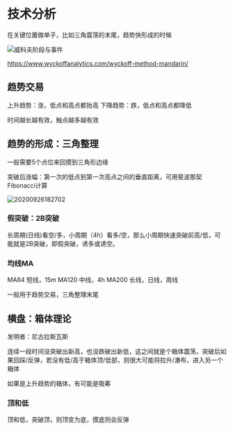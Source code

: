 # 技术分析

在关键位置做单子，比如三角震荡的末尾，趋势快形成的时候

![威科夫阶段与事件](https://www.wyckoffanalytics.com/wp-content/uploads/_pda/2019/09/ChineseDistributionSchematic1.png)

https://www.wyckoffanalytics.com/wyckoff-method-mandarin/

## 趋势交易

上升趋势：涨，低点和高点都抬高 
下降趋势：跌，低点和高点都降低

时间越长越有效，触点越多越有效

## 趋势的形成：三角整理

一般需要5个点位来回摸到三角形边缘

突破后涨幅：第一次的低点到第一次高点之间的垂直距离，可用斐波那契Fibonacci计算

![20200926182702](http://image.zuoright.com/20200926182702.png)

### 假突破：2B突破

长周期(日线)看空/多，小周期（4h）看多/空，那么小周期快速突破前高/低，可能就是2B突破，即假突破，诱多或诱空。

### 均线MA

MA84 短线，15m
MA120 中线，4h
MA200 长线，日线，周线

一般用于趋势交易，三角整理末尾

## 横盘：箱体理论

发明者：尼古拉斯瓦斯

连续一段时间没突破出新高，也没跌破出新低，这之间就是个箱体震荡，突破后如果回踩/反弹，若没有低/高于箱体顶/低部，则很大可能将拉升/瀑布，进入另一个箱体

如果是上升趋势的箱体，有可能是吸筹

### 顶和低

顶和低，突破顶，则顶变为底，摸底则会反弹

